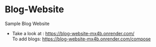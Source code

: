 # Blog-Website
Sample Blog Website 
- Take a look at : https://blog-website-mx4b.onrender.com/  
To add blogs: https://blog-website-mx4b.onrender.com/compose
